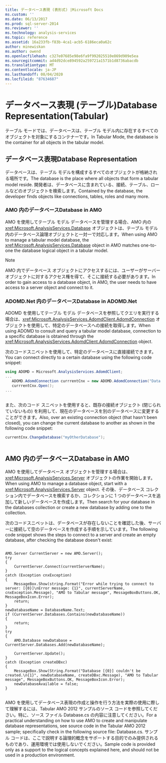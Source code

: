```yaml
---
title: データベース表現 (表形式) |Microsoft Docs
ms.custom: ''
ms.date: 06/13/2017
ms.prod: sql-server-2014
ms.reviewer: ''
ms.technology: analysis-services
ms.topic: reference
ms.assetid: 16a233fb-f83b-4ca1-acb5-6186eca0a62c
author: minewiskan
ms.author: owend
ms.openlocfilehash: c327e07685e98e6fa9f992025510e869d909e5ea
ms.sourcegitcommit: ad4d92dce894592a259721a1571b1d8736abacdb
ms.translationtype: MT
ms.contentlocale: ja-JP
ms.lasthandoff: 08/04/2020
ms.locfileid: "87634687"
---
```

# <a name="database-representationtabular"></a><span data-ttu-id="be815-102">データベース表現 (テーブル)</span><span class="sxs-lookup"><span data-stu-id="be815-102">Database Representation(Tabular)</span></span>
  <span data-ttu-id="be815-103">テーブル モードでは、データベースは、テーブル モデル内に存在するすべてのオブジェクトを対象にするコンテナーです。</span><span class="sxs-lookup"><span data-stu-id="be815-103">In Tabular Mode, the database is the container for all objects in the tabular model.</span></span>  
  
## <a name="database-representation"></a><span data-ttu-id="be815-104">データベース表現</span><span class="sxs-lookup"><span data-stu-id="be815-104">Database Representation</span></span>  
 <span data-ttu-id="be815-105">データベースは、テーブル モデルを構成するすべてのオブジェクトが格納される場所です。</span><span class="sxs-lookup"><span data-stu-id="be815-105">The database is the place where all objects that form a tabular model reside.</span></span> <span data-ttu-id="be815-106">開発者は、データベースに含まれている、接続、テーブル、ロールなどのオブジェクトを検索します。</span><span class="sxs-lookup"><span data-stu-id="be815-106">Contained by the database, the developer finds objects like connections, tables, roles and many more.</span></span>  
  
### <a name="database-in-amo"></a><span data-ttu-id="be815-107">AMO 内のデータベース</span><span class="sxs-lookup"><span data-stu-id="be815-107">Database in AMO</span></span>  
 <span data-ttu-id="be815-108">AMO を使用してテーブル モデル データベースを管理する場合、AMO 内の <xref:Microsoft.AnalysisServices.Database> オブジェクトは、テーブル モデル内のデータベース論理オブジェクトと一対一で対応します。</span><span class="sxs-lookup"><span data-stu-id="be815-108">When using AMO to manage a tabular model database, the <xref:Microsoft.AnalysisServices.Database> object in AMO matches one-to-one the database logical object in a tabular model.</span></span>  
  
> [!NOTE]  
>  <span data-ttu-id="be815-109">AMO 内でデータベース オブジェクトにアクセスするには、ユーザーがサーバー オブジェクトに対するアクセス権を得て、そこに接続する必要があります。</span><span class="sxs-lookup"><span data-stu-id="be815-109">In order to gain access to a database object, in AMO, the user needs to have access to a server object and connect to it.</span></span>  
  
### <a name="database-in-adomdnet"></a><span data-ttu-id="be815-110">ADOMD.Net 内のデータベース</span><span class="sxs-lookup"><span data-stu-id="be815-110">Database in ADOMD.Net</span></span>  
 <span data-ttu-id="be815-111">ADOMD を使用してテーブル モデル データベースを参照してクエリを実行する場合は、<xref:Microsoft.AnalysisServices.AdomdClient.AdomdConnection> オブジェクトを使用して、特定のデータベースへの接続を取得します。</span><span class="sxs-lookup"><span data-stu-id="be815-111">When using ADOMD to consult and query a tabular model database, connection to a specific database is obtained through the <xref:Microsoft.AnalysisServices.AdomdClient.AdomdConnection> object.</span></span>  
  
 <span data-ttu-id="be815-112">次のコードスニペットを使用して、特定のデータベースに直接接続できます。</span><span class="sxs-lookup"><span data-stu-id="be815-112">You can connect directly to a certain database using the following code snippet:</span></span>  
  
```csharp  
using ADOMD = Microsoft.AnalysisServices.AdomdClient;  
...  
   ADOMD.AdomdConnection currrentCnx = new ADOMD.AdomdConnection("Data Source=<<server\instance>>;Catalog=<<database>>");  
   currrentCnx.Open();  
...  
  
```  
  
 <span data-ttu-id="be815-113">また、次のコード スニペットを使用すると、既存の接続オブジェクト (閉じられていないもの) を利用して、現在のデータベースを別のデータベースに変更することができます。</span><span class="sxs-lookup"><span data-stu-id="be815-113">Also, over an existing connection object (that hasn't been closed), you can change the current database to another as shown in the following code snippet:</span></span>  
  
```csharp  
currentCnx.ChangeDatabase("myOtherDatabase");  
  
```  
  
## <a name="database-in-amo"></a><span data-ttu-id="be815-114">AMO 内のデータベース</span><span class="sxs-lookup"><span data-stu-id="be815-114">Database in AMO</span></span>  
 <span data-ttu-id="be815-115">AMO を使用してデータベース オブジェクトを管理する場合は、<xref:Microsoft.AnalysisServices.Server> オブジェクトの作業を開始します。</span><span class="sxs-lookup"><span data-stu-id="be815-115">When using AMO to manage a database object, start with a <xref:Microsoft.AnalysisServices.Server> object.</span></span> <span data-ttu-id="be815-116">その後、データベース コレクション内でデータベースを検索するか、コレクションに 1 つのデータベースを追加して新しいデータベースを作成します。</span><span class="sxs-lookup"><span data-stu-id="be815-116">Then search for your database in the databases collection or create a new database by adding one to the collection.</span></span>  
  
 <span data-ttu-id="be815-117">次のコードスニペットは、データベースが存在しないことを確認した後、サーバーに接続して空のデータベースを作成する手順を示しています。</span><span class="sxs-lookup"><span data-stu-id="be815-117">The following code snippet shows the steps to connect to a server and create an empty database, after checking the database doesn't exist:</span></span>  
  
```  
  
AMO.Server CurrentServer = new AMO.Server();  
try  
{  
    CurrentServer.Connect(currentServerName);  
}  
catch (Exception cnxException)  
{  
    MessageBox.Show(string.Format("Error while trying to connect to server: [{0}]\nError message: {1}", currentServerName, cnxException.Message), "AMO to Tabular message", MessageBoxButtons.OK, MessageBoxIcon.Error);  
    return;  
}  
newDatabaseName = DatabaseName.Text;  
if (CurrentServer.Databases.Contains(newDatabaseName))  
{  
    return;  
}  
try  
{  
    AMO.Database newDatabase = CurrentServer.Databases.Add(newDatabaseName);  
  
    CurrentServer.Update();  
}  
catch (Exception createDBxc)  
{  
    MessageBox.Show(String.Format("Database [{0}] couldn't be created.\n{1}", newDatabaseName, createDBxc.Message), "AMO to Tabular message", MessageBoxButtons.OK, MessageBoxIcon.Error);  
    newDatabaseAvailable = false;  
}  
  
```  
  
 <span data-ttu-id="be815-118">AMO を使用してデータベース表現の作成と操作を行う方法を実際の使用に際して理解するには、Tabular AMO 2012 サンプルのソース コードを参照してください。特に、ソース ファイル Database.cs の内容に注意してください。</span><span class="sxs-lookup"><span data-stu-id="be815-118">For a practical understanding on how to use AMO to create and manipulate database representations, see source code in the Tabular AMO 2012 sample; specifically check in the following source file: Database.cs.</span></span> <span data-ttu-id="be815-119">サンプル コードは、ここで説明する論理的概念をサポートする目的でのみ提供されるものであり、運用環境では使用しないでください。</span><span class="sxs-lookup"><span data-stu-id="be815-119">Sample code is provided only as a support to the logical concepts explained here, and should not be used in a production environment.</span></span>  
  
  

